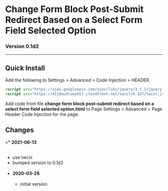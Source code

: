 # Change Form Block Post-Submit Redirect Based on a Select Form Field Selected Option

### Version 0.1d2

---

## Quick Install

Add the following to Settings > Advanced > Code Injection > HEADER.

```html
<script src="https://ajax.googleapis.com/ajax/libs/jquery/3.5.1/jquery.min.js"></script>
<script src="https://d1j8mu9lowy9zf.cloudfront.net/twcsl/0.1d7/twcsl.js"></script>
```

Add code from file **change form block post-submit redirect based on a select
form field selected option.html** to Page Settings > Advanced >
Page Header Code Injection for the page.

## Changes

<* **2021-06-13**
<br><br>
  * use twcsl
  * bumped version to 0.1d2
  <br><br>
* **2020-03-28**
<br><br>
  * initial version
